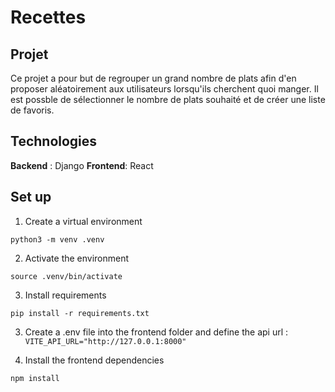 # Recettes

## Projet

Ce projet a pour but de regrouper un grand nombre de plats afin d'en proposer aléatoirement aux utilisateurs lorsqu'ils cherchent quoi manger.
Il est possble de sélectionner le nombre de plats souhaité et de créer une liste de favoris.

## Technologies

**Backend** : Django
**Frontend**: React

## Set up

1. Create a virtual environment

`python3 -m venv .venv`

2. Activate the environment

`source .venv/bin/activate`

3. Install requirements

`pip install -r requirements.txt`

3. Create a .env file into the frontend folder and define the api url :
   `VITE_API_URL="http://127.0.0.1:8000"`

4. Install the frontend dependencies

`npm install`
